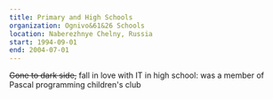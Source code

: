 ```yaml
---
title: Primary and High Schools
organization: Ognivo&61&26 Schools
location: Naberezhnye Chelny, Russia
start: 1994-09-01
end: 2004-07-01
---
```


~~Gone to dark side,~~ fall in love with IT in high school: was a member of Pascal programming children's club